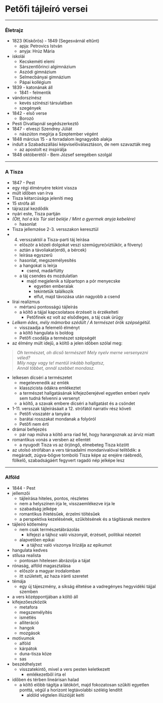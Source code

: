 # Petőfi tájleíró versei 
---
### Életrajz
- 1823 (Kiskőrös) - 1849 (Segesvárnál eltűnt)
	- apja: Petrovics István
	- anyja: Hrúz Mária
-  iskolái
	- Kecskeméti elemi
	- Sárszentlőrinci algimnázium
	- Aszódi gimnázium
	- Selmecbányai gimnázium
	- Pápai kollégium
- 1839 - katonának áll
	- 1841 - felmentik
- vándorszínész
	- kevés színészi társulatban
	- szegények
- 1842 - első verse
	- Borozó
- Pesti Divatlapnál segédszerkeztő
- 1847 - elveszi Szendrey Júliát
	- nászúton megírja a Szeptember végént
- 1848 március 15 - a forradalom legnagyobb alakja
- indult a Szabadszállási képviselőválasztáson, de nem szavazták meg
	- az apostolt ez inspirálja 
- 1848 októberétől - Bem József seregében szolgál
--- 
### A Tisza
- 1847 - Pest
- egy régi élményére tekint vissza
- múlt időben van írva
- Tisza kétarcúsága jeleníti meg
- 15 strófa áll
- tájrazzal kezdődik
- nyári este, Tisza partján
- <i>(Ott, hol a kis Túr siet beléje / Mint a gyermek anyja kebelére)</i>
	- hasonlat
- Tisza jellemzése 2-3. versszakon keresztül
- 4. versszaktól a Tisza-parti táj leírása
	- először a közeli dolgokat veszi szemügyre(víztükör, a föveny)
	- aztán a távoliakat(erdő, a bércek)
	- leírása egyszerű
	- hasonlat, megszemélyesítés
	- a hangokat is leírja 
		- csend, madárfütty
	- a táj csendes és mozdulatlan 
		- majd megjelenik a túlpartopn a pór menyecske
			- egyetlen emberalak
			- tekintetük találkozik
			- elfut, majd távozása után nagyobb a csend
- lírai realizmus
	- mértanú pontosságú tájleírás
	- a költő a tájjal kapcsolataos érzéseit is érzékelteti
		- Petőfinek ez volt az elsődleges, a táj csak ürügy
- <i>Lelkem édes, mély mámorba szédült / A természet örök szépségétül.</i>
	- visszaadja a felemelő élményt
	- a költő hangulata is boldog
	- Petőfi csodálja a természet szépségét
- az élmény múlt idejű, a költő a jelen időben szólal meg:
> _Oh természet, oh dicső természet!_
_Mely nyelv merne versenyezni véled?_  
_Mily nagy vagy te! mentül inkább hallgatsz,_  
_Annál többet, annál szebbet mondasz._
- lelkesen dícséri a természetet
	- megelevenedik az emlék
	- klasszicista ódákra emlékeztet
	- a természet hallgatásának kifejezőerejével egyetlen emberi nyelv sem tudná felvenni a versenyt
	- a költő, a szavak embere dícséri a hallgatást és a csöndet
- 1-11. versszak tájleírásáait a 12. strófától narratív rész követi
	- Petőfi visszatér a tanyára
	- barátai rosszakat mondanak a folyóról
	- Petőfi nem érti
- drámai befejezés
	- pár nap múlva a költő arra riad fel, hogy harangoznak az árvíz miatt
- romantikus vonás a versben az ellentét
	- a nyugodt Tisza vs az örjöngő, elmebeteg Tisza között
- az utolsó strófában a vers társadalmi mondanivalóval telítődik: a megáradt, zúgva-bőgve tomboló Tisza képe az erejére ráébredő, fölkelő, szabadságáért fegyvert ragadó nép jelképe lesz
---
### Alföld
- 1844 - Pest
- jellemzői
	- tájleírása hiteles, pontos, részletes
	- nem a helyszínen írja le, visszaemlékezve írja le
	- szabadság jelképe
	- romantikus ihletésűek, érzelmi töltésűek
	- a perspektíva kezelésének, szűkítésének és a tágításnak mestere
- tájleíró kötlemény
	- nem csak természetábrázolás
		- kifejezi a tájhoz való viszonyát, érzéseit, politikai nézeteit
	- alapvetően epikai
		- a tájhoz való viszonya lírizálja az epikumot
- hangulata kedves
- stílusa realista
	- pontosan hitelesen ábrázolja a tájat
- rónaság, alföld magasztalása
	- először a magyar irodalomban
	- itt született, az haza iránti szeretet
- témája
	- egy új tájeszmény, a síkság éltetése a vadregényes hegyvidéki tájjal szemben
- a vers középpontjában a költő áll
- kifejezőeszközök
	- metafora
	- megszemélyítés
	- ismétlés
	- alliteráció
	- hangok
	- mozgások
- motívumok
	- alföld
	- kárpátok
	- duna-tisza köze
	- sas
- beszédhelyzet
	- visszatekintő, mivel a vers pesten keletkezett
		- emlékezetből írta el
- időben és térben lineárisan halad
	- a költő előbb tágítja a látókört, majd fokozatosan szűkíti egyetlen ponttá, végül a horizont legtávolabbi széléig lendítit
		- aldöld végtelen illúzióját kelti
